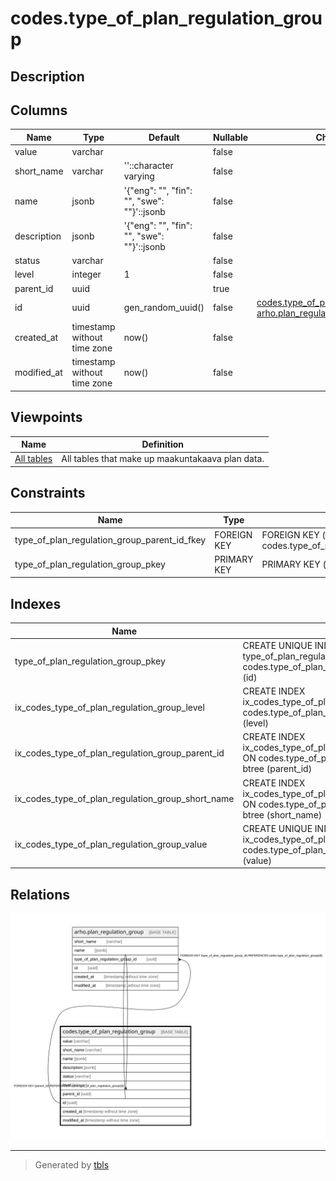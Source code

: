 # codes.type_of_plan_regulation_group

## Description

## Columns

| Name | Type | Default | Nullable | Children | Parents | Comment |
| ---- | ---- | ------- | -------- | -------- | ------- | ------- |
| value | varchar |  | false |  |  |  |
| short_name | varchar | ''::character varying | false |  |  |  |
| name | jsonb | '{"eng": "", "fin": "", "swe": ""}'::jsonb | false |  |  |  |
| description | jsonb | '{"eng": "", "fin": "", "swe": ""}'::jsonb | false |  |  |  |
| status | varchar |  | false |  |  |  |
| level | integer | 1 | false |  |  |  |
| parent_id | uuid |  | true |  | [codes.type_of_plan_regulation_group](codes.type_of_plan_regulation_group.md) |  |
| id | uuid | gen_random_uuid() | false | [codes.type_of_plan_regulation_group](codes.type_of_plan_regulation_group.md) [arho.plan_regulation_group](arho.plan_regulation_group.md) |  |  |
| created_at | timestamp without time zone | now() | false |  |  |  |
| modified_at | timestamp without time zone | now() | false |  |  |  |

## Viewpoints

| Name | Definition |
| ---- | ---------- |
| [All tables](viewpoint-0.md) | All tables that make up maakuntakaava plan data. |

## Constraints

| Name | Type | Definition |
| ---- | ---- | ---------- |
| type_of_plan_regulation_group_parent_id_fkey | FOREIGN KEY | FOREIGN KEY (parent_id) REFERENCES codes.type_of_plan_regulation_group(id) |
| type_of_plan_regulation_group_pkey | PRIMARY KEY | PRIMARY KEY (id) |

## Indexes

| Name | Definition |
| ---- | ---------- |
| type_of_plan_regulation_group_pkey | CREATE UNIQUE INDEX type_of_plan_regulation_group_pkey ON codes.type_of_plan_regulation_group USING btree (id) |
| ix_codes_type_of_plan_regulation_group_level | CREATE INDEX ix_codes_type_of_plan_regulation_group_level ON codes.type_of_plan_regulation_group USING btree (level) |
| ix_codes_type_of_plan_regulation_group_parent_id | CREATE INDEX ix_codes_type_of_plan_regulation_group_parent_id ON codes.type_of_plan_regulation_group USING btree (parent_id) |
| ix_codes_type_of_plan_regulation_group_short_name | CREATE INDEX ix_codes_type_of_plan_regulation_group_short_name ON codes.type_of_plan_regulation_group USING btree (short_name) |
| ix_codes_type_of_plan_regulation_group_value | CREATE UNIQUE INDEX ix_codes_type_of_plan_regulation_group_value ON codes.type_of_plan_regulation_group USING btree (value) |

## Relations

![er](codes.type_of_plan_regulation_group.svg)

---

> Generated by [tbls](https://github.com/k1LoW/tbls)
